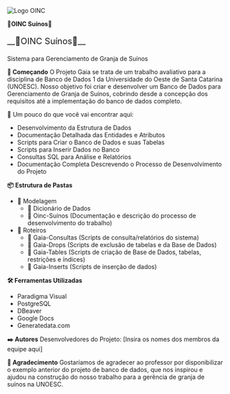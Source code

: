 ![Logo OINC](https://github.com/MiguelSFlach/OINC-SUINOS/assets/165222126/6634f835-4157-4c6f-848e-89cd8590c92f)


                                           

__🐖OINC Suínos🐖__
<p style="font-size:20px;">__🐖OINC Suínos🐖__</p>

  Sistema para Gerenciamento de Granja de Suínos

  __🚀 Começando__
O Projeto Gaia se trata de um trabalho avaliativo para a disciplina de Banco de Dados 1 da Universidade do Oeste de Santa Catarina (UNOESC). Nosso objetivo foi criar e desenvolver um Banco de Dados para Gerenciamento de Granja de Suínos, cobrindo desde a concepção dos requisitos até a implementação do banco de dados completo.

🔎 Um pouco do que você vai encontrar aqui:
* Desenvolvimento da Estrutura de Dados
* Documentação Detalhada das Entidades e Atributos
* Scripts para Criar o Banco de Dados e suas Tabelas
* Scripts para Inserir Dados no Banco
* Consultas SQL para Análise e Relatórios
* Documentação Completa Descrevendo o Processo de Desenvolvimento do Projeto


__📦 Estrutura de Pastas__
  * 📁 Modelagem
    * 📄 Dicionário de Dados
    * 📄 Oinc-Suínos (Documentação e descrição do processo de desenvolvimento do trabalho)
  * 📁 Roteiros
    * 📄 Gaia-Consultas (Scripts de consulta/relatórios do sistema)
    * 📄 Gaia-Drops (Scripts de exclusão de tabelas e da Base de Dados)
    * 📄 Gaia-Tables (Scripts de criação de Base de Dados, tabelas, restrições e índices)
    * 📄 Gaia-Inserts (Scripts de inserção de dados)

__🛠️ Ferramentas Utilizadas__
  * Paradigma Visual
  * PostgreSQL
  * DBeaver
  * Google Docs
  * Generatedata.com

  __✒️ Autores__
Desenvolvedores do Projeto: [Insira os nomes dos membros da equipe aqui]

  __🙏 Agradecimento__
Gostaríamos de agradecer ao professor por disponibilizar o exemplo anterior do projeto de banco de dados, que nos inspirou e ajudou na construção do nosso trabalho para a gerência de granja de suínos na UNOESC.
